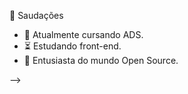 🖖 Saudações

- 🐌 Atualmente cursando ADS.
- ⏳ Estudando front-end.
- 🧩 Entusiasta do mundo Open Source.



-->
